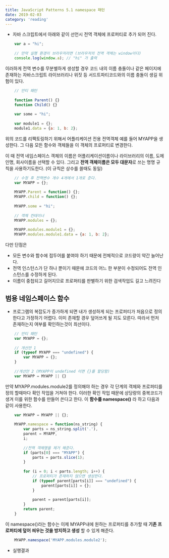 ```yaml
---
title: JavaScript Patterns 5.1 namespace 패턴
date: 2019-02-03
category: 'reading'
---
```


- 자바 스크립트에서 아래와 같이 선언시 전역 객체에 프로퍼티로 추가 되어 진다.

```javascript
    var a = "hi";
    
    // 만약 실행 환경이 브라우저라면 (브라우저의 전역 객체는 window이다)
    console.log(window.a); // "hi" 가 출력
```

이러하게 전역 변수를 무분별하게 생성할 경우 코드 내의 이름 충돌이나 같은 페이지에 존재하는 자바스크립트 라이브러리나 위짓 등 서드트파티코드와의 이름 충돌이 생길 위험이 있다.

```javascript
    // 안티 패턴
    
    function Parent() {}
    function Child() {}
    
    var some = "hi";
    
    var module1 = {};
    module1.data = {a: 1, b: 2};
```

위의 코드를 리팩토링하기 위해서 어플리케이션 전용 전역객체 예를 들어 MYAPP을 생성한다. 그 다음 모든 함수와 객체들을 이 객체의 프로퍼티로 변경한다.

이 때 전역 네임스페이스 객체의 이름은 어플리케이션이름이나 라이브러리의 이름, 도메인명, 회사이름을 선택할 수 있다. 그리고 **전역 객체이름은 모두 대문자**로 쓰는 명명 규칙을 사용하기도한다. (이 규칙은 상수를 쓸때도 동일)

```javascript
    // 수정 후 전역변수 개수 4개에서 1개로 준다.
    var MYAPP = {};
    
    MYAPP.Parent = function() {};
    MYAPP.child = function() {};
    
    MYAPP.some = "hi";
    
    // 객체 컨테이너
    MYAPP.modules = {};
    
    MYAPP.modules.module1 = {};
    MYAPP.modules.module1.data = {a: 1, b: 2};
```

다만 단점은 

- 모든 변수와 함수에 접두어를 붙여야 하기 때문에 전체적으로 코드량이 약간 늘어난다.
- 전역 인스턴스가 단 하나 뿐이기 때문에 코드의 어느 한 부분이 수정되어도 전역 인스턴스를 수정하게 된다.
- 이름이 중첩되고 길어지므로 프로퍼티를 판별하기 위한 검색작업도 길고 느려진다

## 범용 네임스페이스 함수

- 프로그램의 복잡도가 증가하게 되면 내가 생성하게 되는 프로퍼티가 처음으로 정의한다고 가정하기 어렵다. 이미 존재할 경우 덮어쓰게 될 지도 모른다. 따라서 먼저 존재하는지 여부를 확인하는것이 최선이다.

```javascript
    // 안티 패턴
    var MYAPP = {};
    
    // 개선안 1
    if (typeof MYAPP === "undefined") {
    	var MYAPP = {};
    }
    
    //개선안 2 (MYAPP이 undefined 이면 {}를 할당함)
    var MYAPP = MYAPP || {}
```

만약 MYAPP.modules.module2를 정의해야 하는 경우 각 단계의 객체와 프로퍼티를 정의 할때마다 확인 작업을 거쳐야 한다. 이러한 확인 작업 때문에 상당량의 중복코드가 생겨 이를 위한 함수를 만들어 쓴다고 한다. 이 **함수를 namespace()** 라 하고 다음과 같이 사용한다.

```javascript
    var MYAPP = MYAPP || {};
    
    MYAPP.namespace = function(ns_string) {
    	var parts = ns_string.split('.'),
    	parent = MYAPP,
    	i;
    	
    	//전역 객체명을 제거 해준다.
    	if (parts[0] === "MYAPP") {
    		parts = parts.slice(1);	
    	}
    
    	for (i = 0; i < parts.length; i++) {
    		// 프로퍼티가 존재하지 않으면 생성한다.
    		if (typeof parent[parts[i]] === "undefined") {
    			parent[parts[i]] = {};
    		}
    
    		parent = parent[parts[i]];
    	}
    	return parent;
    }
```

이 namespace()라는 함수는 이제 MYAPP내에 원하는 프로퍼티를 추가할 때 **기존 프로퍼티에 덮어 씌우는 것을 방지하고 생성** 할 수 있게 해준다.

```javascript
    MYAPP.namespace('MYAPP.modules.module2');
```

- 실행결과

<figure>
	<img src="/paduckk-blog/images/javascript-patterns-chapter-5.png" alt="">
</figure>
<!--stackedit_data:
eyJoaXN0b3J5IjpbLTE2MTM4MjAwMDVdfQ==
-->
